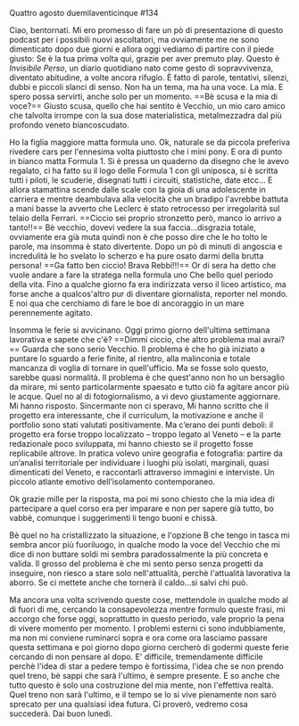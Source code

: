 Quattro agosto duemilaventicinque
#134

Ciao,
bentornati.
Mi ero promesso di fare un pò di presentazione di questo podcast per i possibili nuovi ascoltatori, ma ovviamente me ne sono dimenticato dopo due giorni e allora oggi vediamo di partire con il piede giusto:
Se è la tua prima volta qui, grazie per aver premuto play. Questo è _Invisibile Perso_, un diario quotidiano nato come gesto di sopravvivenza, diventato abitudine, a volte ancora rifugio. È fatto di parole, tentativi, silenzi, dubbi e piccoli slanci di senso. Non ha un tema, ma ha una voce. La mia. E spero possa servirti, anche solo per un momento.
==Bè scusa e la mia di voce?==
Giusto scusa, quello che hai sentito è  Vecchio, un mio caro amico che talvolta irrompe con la sua dose materialistica, metalmezzadra dal più profondo veneto biancoscudato.

Ho la figlia maggiore matta formula uno.
Ok, naturale se da piccola preferiva rivedere cars per l'ennesima volta piuttosto che i mini pony. E ora di punto in bianco matta Formula 1. Si è pressa un quaderno da disegno che le avevo regalato, ci ha fatto su il logo delle Formula 1 con gli uniposca, si è scritta tutti i piloti, le scuderie, disegnati tutti i circuiti, statistiche, date etcc... 
E allora stamattina scende dalle scale con la gioia di una adolescente in carriera e mentre deambulava alla velocità che un bradipo l'avrebbe battuta a mani basse la avverto che Leclerc è stato retrocesso per irregolarità sul telaio della Ferrari.
==Ciccio sei proprio stronzetto però, manco io arrivo a tanto!!==
Bè vecchio, dovevi vedere la sua faccia...disgrazia totale, ovviamente era già muta quindi non è che posso dire che le ho tolto le parole, ma insomma è stato divertente.
Dopo un pò di minuti di angoscia e incredulità le ho svelato lo scherzo e ha pure osato darmi della brutta persona!
==Ga fatto ben ciccio! Brava Rebbi!!!==
Or di sera ha detto che vuole andare a fare la stratega nella formula uno
Che bello quel periodo della vita.
Fino a qualche giorno fa era indirizzata verso il liceo artistico, ma forse anche a qualcos'altro pur di diventare giornalista, reporter nel mondo.
E noi qua che cerchiamo di fare le boe di ancoraggio in un mare perennemente agitato.

Insomma le ferie si avvicinano. Oggi primo giorno dell'ultima settimana lavorativa e sapete che c'è?
==Dimmi ciccio, che altro problema mai avrai?==
Guarda che sono serio Vecchio.
Il problema è che ho già iniziato a puntare lo sguardo a ferie finite, al rientro, alla malinconia e totale mancanza di voglia di tornare in quell'ufficio. Ma se fosse solo questo, sarebbe quasi normalità. Il problema è che quest'anno non ho un bersaglio da mirare, mi sento particolarmente spaesato e tutto ciò fa agitare ancor più le acque. 
Quel no al di fotogiornalismo, a vi devo giustamente aggiornare. Mi hanno risposto. Sincermante non ci speravo, Mi hanno scritto che il progetto era interessante, che il curriculum, la motivazione e anche il portfolio sono stati valutati positivamente. Ma c’erano dei punti deboli: il progetto era forse troppo localizzato – troppo legato al Veneto – e la parte redazionale poco sviluppata, mi hanno chiesto se il progetto fosse replicabile altrove. In pratica volevo unire geografia e fotografia: partire da un’analisi territoriale per individuare i luoghi più isolati, marginali, quasi dimenticati del Veneto, e raccontarli attraverso immagini e interviste. Un piccolo atlante emotivo dell’isolamento contemporaneo.

Ok grazie mille per la risposta, ma poi mi sono chiesto che la mia idea di partecipare a quel corso era per imparare e non per sapere già tutto, bo vabbè, comunque i suggerimenti li tengo buoni e chissà.

Bè quel no ha cristallizzato la situazione, e l'opzione B che tengo in tasca mi sembra ancor più fuoriluogo, in qualche modo la voce del Vecchio che mi dice di non buttare soldi mi sembra paradossalmente la più concreta e valida.
Il grosso del problema è che mi sento perso senza progetti da inseguire, non riesco a stare solo nell'attualità, perchè l'attualità lavorativa la aborro.
Se ci mettete anche che tornerà il caldo...si salvi chi può.

Ma ancora una volta scrivendo queste cose, mettendole in qualche modo al di fuori di me, cercando la consapevolezza mentre formulo queste frasi, mi accorgo che forse oggi, soprattutto in questo periodo, vale proprio la pena di vivere momento per momento. I problemi esterni ci sono indubbiamente, ma non mi conviene ruminarci sopra e ora come ora lasciamo passare questa settimana e poi giorno dopo giorno cercherò di godermi queste ferie cercando di non pensare al dopo. E' difficile, tremendamente difficile perchè l'idea di star a pedere tempo è fortissima, l'idea che se non prendo quel treno, bè sappi che sarà l'ultimo, è sempre presente. E so anche che tutto questo è solo una costruzione del mia mente, non l'effettiva realtà. Quel treno non sarà l'ultimo, e il tempo se lo si vive pienamente non sarò sprecato per una qualsiasi idea futura.
Ci proverò, vedremo cosa succederà.
Dai buon lunedì.


